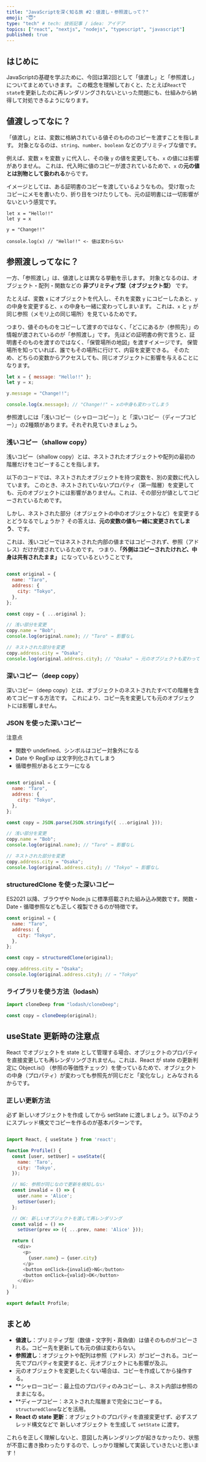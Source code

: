 ```yaml
---
title: "JavaScriptを深く知る旅 #2：値渡し・参照渡しって？"
emoji: "😇"
type: "tech" # tech: 技術記事 / idea: アイデア
topics: ["react", "nextjs", "nodejs", "typescript", "javascript"]
published: true
---
```


## はじめに
JavaScriptの基礎を学ぶために、今回は第2回として「値渡し」と「参照渡し」についてまとめていきます。
この概念を理解しておくと、たとえば`React`で`state`を更新したのに再レンダリングされないといった問題にも、仕組みから納得して対処できるようになります。

## 値渡しってなに？

「値渡し」とは、変数に格納されている値そのもののコピーを渡すことを指します。
対象となるのは、`string`、`number`、`boolean` などのプリミティブな値です。

例えば、変数 `x` を変数 `y` に代入し、その後 `y` の値を変更しても、`x` の値には影響がありません。
これは、代入時に値のコピーが渡されているためで、`x` の**元の値とは別物として扱われる**からです。

イメージとしては、ある証明書のコピーを渡しているようなもの。
受け取ったコピーにメモを書いたり、折り目をつけたりしても、元の証明書には一切影響がないという感覚です。

```
let x = "Hello!!"
let y = x

y = "Change!!"

console.log(x) // "Hello!!" <- 値は変わらない
```

## 参照渡しってなに？

一方、「参照渡し」は、値渡しとは異なる挙動を示します。
対象となるのは、オブジェクト・配列・関数などの **非プリミティブ型（オブジェクト型）** です。

たとえば、変数 `x` にオブジェクトを代入し、それを変数 `y` にコピーしたあと、`y` の中身を変更すると、`x` の中身も一緒に変わってしまいます。
これは、`x` と `y` が同じ参照（メモリ上の同じ場所）を見ているためです。

つまり、値そのものをコピーして渡すのではなく、「どこにあるか（参照先）」の情報が渡されているのが「参照渡し」です。
先ほどの証明書の例で言うと、証明書そのものを渡すのではなく、「保管場所の地図」を渡すイメージです。
保管場所を知っていれば、誰でもその場所に行けて、内容を変更できる。
そのため、どちらの変数からアクセスしても、同じオブジェクトに影響を与えることになります。

```js
let x = { message: "Hello!!" };
let y = x;

y.message = "Change!!";

console.log(x.message); // "Change!!" ← xの中身も変わってしまう

```

参照渡しには「浅いコピー（シャローコピー）」と「深いコピー（ディープコピー）」の2種類があります。それぞれ見ていきましょう。

### 浅いコピー（shallow copy）
浅いコピー（shallow copy）とは、ネストされたオブジェクトや配列の最初の階層だけをコピーすることを指します。

以下のコードでは、ネストされたオブジェクトを持つ変数を、別の変数に代入しています。
このとき、ネストされていないプロパティ（第一階層）を変更しても、元のオブジェクトには影響がありません。これは、その部分が値としてコピーされているためです。

しかし、ネストされた部分（オブジェクトの中のオブジェクトなど）を変更するとどうなるでしょうか？
その答えは、**元の変数の値も一緒に変更されてしまう**、です。

これは、浅いコピーではネストされた内部の値まではコピーされず、参照（アドレス）だけが渡されているためです。
つまり、**「外側はコピーされたけれど、中身は共有されたまま」** になっているということです。

```js

const original = {
  name: "Taro",
  address: {
    city: "Tokyo",
  },
};

const copy = { ...original };

// 浅い部分を変更
copy.name = "Bob";
console.log(original.name); // "Taro" → 影響なし

// ネストされた部分を変更
copy.address.city = "Osaka";
console.log(original.address.city); // "Osaka" → 元のオブジェクトも変わってしまう

```

### 深いコピー（deep copy）
深いコピー（deep copy）とは、オブジェクトのネストされたすべての階層を含めてコピーする方法です。
これにより、コピー先を変更しても元のオブジェクトには影響しません。

### JSON を使った深いコピー

注意点
- 関数や undefined、シンボルはコピー対象外になる
- Date や RegExp は文字列化されてしまう
- 循環参照があるとエラーになる

```js

const original = {
  name: "Taro",
  address: {
    city: "Tokyo",
  },
};

const copy = JSON.parse(JSON.stringify({ ...original }));

// 浅い部分を変更
copy.name = "Bob";
console.log(original.name); // "Taro" → 影響なし

// ネストされた部分を変更
copy.address.city = "Osaka";
console.log(original.address.city); // "Tokyo" → 影響なし

```

### structuredClone を使った深いコピー
ES2021 以降、ブラウザや Node.js に標準搭載された組み込み関数です。関数・Date・循環参照なども正しく複製できるのが特徴です。

```js
const original = {
  name: "Taro",
  address: {
    city: "Tokyo",
  },
};

const copy = structuredClone(original);

copy.address.city = "Osaka";
console.log(original.address.city); // → "Tokyo"

```

### ライブラリを使う方法（lodash）

```js
import cloneDeep from "lodash/cloneDeep";

const copy = cloneDeep(original);
```


## useState 更新時の注意点
React でオブジェクトを state として管理する場合、オブジェクトのプロパティを直接変更しても再レンダリングされません。これは、React が state の更新判定に Object.is() （参照の等価性チェック）を使っているためで、オブジェクトの中身（プロパティ）が変わっても参照先が同じだと「変化なし」とみなされるからです。

### 正しい更新方法
必ず 新しいオブジェクトを作成 してから setState に渡しましょう。以下のようにスプレッド構文でコピーを作るのが基本パターンです。

```js

import React, { useState } from 'react';

function Profile() {
  const [user, setUser] = useState({
    name: 'Taro',
    city: 'Tokyo',
  });

  // NG: 参照が同じなので更新を検知しない
  const invalid = () => {
    user.name = 'Alice';
    setUser(user);
  };

  // OK: 新しいオブジェクトを渡して再レンダリング
  const valid = () =>
    setUser(prev => ({ ...prev, name: 'Alice' }));

  return (
    <div>
      <p>
        {user.name} — {user.city}
      </p>
      <button onClick={invalid}>NG</button>
      <button onClick={valid}>OK</button>
    </div>
  );
}

export default Profile;

```

## まとめ
- **値渡し**：プリミティブ型（数値・文字列・真偽値）は値そのものがコピーされる。コピー先を更新しても元の値は変わらない。
- **参照渡し**：オブジェクトや配列は参照（アドレス）がコピーされる。コピー先でプロパティを変更すると、元オブジェクトにも影響が及ぶ。
- 元のオブジェクトを変更したくない場合は、コピーを作成してから操作する。
- **シャローコピー：最上位のプロパティのみコピーし、ネスト内部は参照のままになる。
- **ディープコピー：ネストされた階層まで完全にコピーする。`structuredClone`などを活用。
- **React の state 更新**：オブジェクトのプロパティを直接変更せず、必ずスプレッド構文などで 新しいオブジェクト を生成して `setState` に渡す。

これらを正しく理解しないと、意図した再レンダリングが起きなかったり、状態が不意に書き換わったりするので、しっかり理解して実装していきたいと思います！